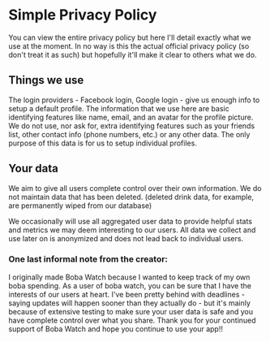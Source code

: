 # Simple Privacy Policy

You can view the entire privacy policy but here I'll detail exactly what we use at 
the moment. In no way is this the actual official privacy policy (so don't treat it as
such) but hopefully it'll make it clear to others what we do.

## Things we use

The login providers - Facebook login, Google login - give us enough info to setup
a default profile. The information that we use here are basic identifying features like 
name, email, and an avatar for the profile picture. We do not use, nor ask for, extra 
identifying features such as your friends list, other contact info (phone numbers, etc.)
or any other data. The only purpose of this data is for us to setup individual profiles. 

## Your data

We aim to give all users complete control over their own information. We do not
maintain data that has been deleted. (deleted drink data, for example, are 
permanently wiped from our database)

We occasionally will use all aggregated user data to provide helpful stats and metrics 
we may deem interesting to our users. All data we collect and use later on is 
anonymized and does not lead back to individual users. 


### One last informal note from the creator: 
I originally made Boba Watch because I wanted to keep track of my own boba spending. As 
a user of boba watch, you can be sure that I have the interests of our users at heart. 
I've been pretty behind with deadlines - saying updates will happen sooner than they 
actually do - but it's mainly because of extensive testing to make sure your user data 
is safe and you have complete control over what you share. Thank you for your continued 
support of Boba Watch and hope you continue to use your app!!